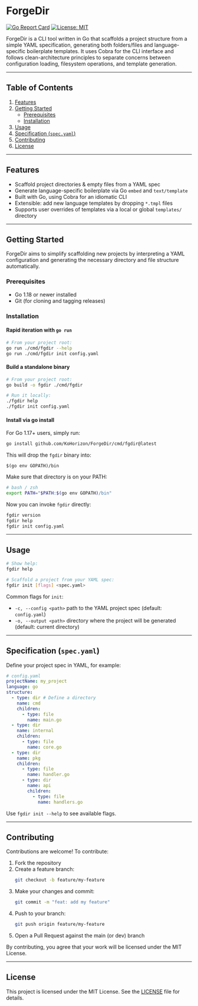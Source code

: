 # ForgeDir

[![Go Report Card](https://goreportcard.com/badge/github.com/KoHorizon/ForgeDir)](https://goreportcard.com/report/github.com/KoHorizon/ForgeDir)
[![License: MIT](https://img.shields.io/badge/License-MIT-yellow.svg)](LICENSE)

ForgeDir is a CLI tool written in Go that scaffolds a project structure from a simple YAML specification, generating both folders/files and language-specific boilerplate templates. It uses Cobra for the CLI interface and follows clean-architecture principles to separate concerns between configuration loading, filesystem operations, and template generation.

---

## Table of Contents

1. [Features](#features)
2. [Getting Started](#getting-started)
   - [Prerequisites](#prerequisites)
   - [Installation](#installation)
3. [Usage](#usage)
4. [Specification (`spec.yaml`)](#specification-specyaml)
5. [Contributing](#contributing)
6. [License](#license)

---

## Features

* Scaffold project directories & empty files from a YAML spec
* Generate language-specific boilerplate via Go `embed` and `text/template`
* Built with Go, using Cobra for an idiomatic CLI
* Extensible: add new language templates by dropping `*.tmpl` files
* Supports user overrides of templates via a local or global `templates/` directory

---

## Getting Started

ForgeDir aims to simplify scaffolding new projects by interpreting a YAML configuration and generating the necessary directory and file structure automatically.

### Prerequisites

- Go 1.18 or newer installed
- Git (for cloning and tagging releases)

### Installation

#### Rapid iteration with `go run`

```bash
# From your project root:
go run ./cmd/fgdir --help
go run ./cmd/fgdir init config.yaml
```

#### Build a standalone binary

```bash
# From your project root:
go build -o fgdir ./cmd/fgdir

# Run it locally:
./fgdir help
./fgdir init config.yaml
```

#### Install via go install

For Go 1.17+ users, simply run:

```bash
go install github.com/KoHorizon/ForgeDir/cmd/fgdir@latest
```

This will drop the `fgdir` binary into:

```
$(go env GOPATH)/bin
```

Make sure that directory is on your PATH:

```bash
# bash / zsh
export PATH="$PATH:$(go env GOPATH)/bin"
```

Now you can invoke `fgdir` directly:

```bash
fgdir version
fgdir help
fgdir init config.yaml
```

---

## Usage

```bash
# Show help:
fgdir help

# Scaffold a project from your YAML spec:
fgdir init [flags] <spec.yaml>
```

Common flags for `init`:

- `-c, --config <path>` path to the YAML project spec (default: `config.yaml`)
- `-o, --output <path>` directory where the project will be generated (default: current directory)

---

## Specification (`spec.yaml`)

Define your project spec in YAML, for example:

```yaml
# config.yaml
projectName: my_project
language: go
structure:
  - type: dir # Define a directory
    name: cmd
    children:
      - type: file
        name: main.go
  - type: dir
    name: internal
    children:
      - type: file
        name: core.go
  - type: dir
    name: pkg
    children:
      - type: file
        name: handler.go
      - type: dir
        name: api
        children:
          - type: file
            name: handlers.go
```

Use `fgdir init --help` to see available flags.

---

## Contributing

Contributions are welcome! To contribute:

1. Fork the repository
2. Create a feature branch:
   ```bash
   git checkout -b feature/my-feature
   ```
3. Make your changes and commit:
   ```bash
   git commit -m "feat: add my feature"
   ```
4. Push to your branch:
   ```bash
   git push origin feature/my-feature
   ```
5. Open a Pull Request against the main (or dev) branch

By contributing, you agree that your work will be licensed under the MIT License.

---

## License

This project is licensed under the MIT License. See the [LICENSE](LICENSE) file for details.
